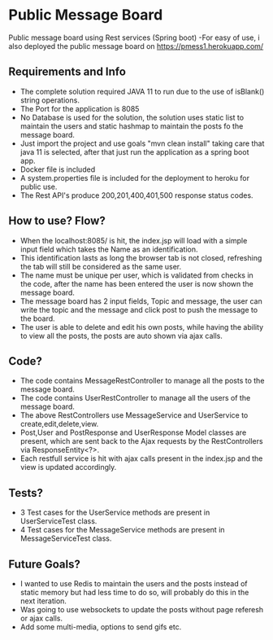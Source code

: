 # Public Message Board
Public message board using Rest services (Spring boot)
-For easy of use, i also deployed the public message board on https://pmess1.herokuapp.com/

## Requirements and Info
* The complete solution required JAVA 11 to run due to the use of isBlank() string operations.
* The Port for the application is 8085
* No Database is used for the solution, the solution uses static list to maintain the users and static hashmap to maintain the posts fo the message board.
* Just import the project and use goals "mvn clean install" taking care that java 11 is selected, after that just run the application as a spring boot app.
* Docker file is included
* A system.properties file is included for the deployment to heroku for public use.
* The Rest API's produce 200,201,400,401,500 response status codes.

## How to use? Flow?
* When the localhost:8085/ is hit, the index.jsp will load with a simple input field which takes the Name as an identification.
* This identification lasts as long the browser tab is not closed, refreshing the tab will still be considered as the same user.
* The name must be unique per user, which is validated from checks in the code, after the name has been entered the user is now shown the message board.
* The message board has 2 input fields, Topic and message, the user can write the topic and the message and click post to push the message to the board.
* The user is able to delete and edit his own posts, while having the ability to view all the posts, the posts are auto shown via ajax calls.

## Code?
* The code contains MessageRestController to manage all the posts to the message board.
* The code contains UserRestController to manage all the users of the message board.
* The above RestControllers use MessageService and UserService to create,edit,delete,view.
* Post,User and PostResponse and UserResponse Model classes are present, which are sent back to the Ajax requests by the RestControllers via ResponseEntity<?>.
* Each restfull service is hit with ajax calls present in the index.jsp and the view is updated accordingly.

## Tests?
* 3 Test cases for the UserService methods are present in UserServiceTest class.
* 4 Test cases for the MessageService methods are present in MessageServiceTest class.

## Future Goals?
* I wanted to use Redis to maintain the users and the posts instead of static memory but had less time to do so, will probably do this in the next iteration.
* Was going to use websockets to update the posts without page referesh or ajax calls.
* Add some multi-media, options to send gifs etc.
